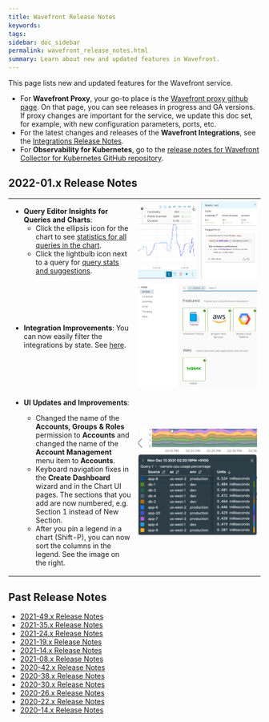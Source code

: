 ```yaml
---
title: Wavefront Release Notes
keywords:
tags:
sidebar: doc_sidebar
permalink: wavefront_release_notes.html
summary: Learn about new and updated features in Wavefront.
---
```


This page lists new and updated features for the Wavefront service. 

* For **Wavefront Proxy**, your go-to place is the [Wavefront proxy github page](https://GitHub.com/wavefrontHQ/java/releases). On that page, you can see releases in progress and GA versions. If proxy changes are important for the service, we update this doc set, for example, with new configuration parameters, ports, etc.
* For the latest changes and releases of the **Wavefront Integrations**, see the [Integrations Release Notes](integrations_new_changed.html).
* For  **Observability for Kubernetes**, go to the [release notes for Wavefront Collector for Kubernetes GitHub repository](https://github.com/wavefrontHQ/wavefront-collector-for-kubernetes/releases).


## 2022-01.x Release Notes

<table style="width: 100%;">
<tbody>
<tr>
<td width="50%">
<ul><li><strong>Query Editor Insights for Queries and Charts</strong>:
<ul><li>Click the ellipsis icon for the chart to see <a href="query_language_performance.html#chart-performance-stats">statistics for all queries in the chart</a>.</li>
<li>Click the lightbulb icon next to a query for <a href="query_language_performance.html#query-stats-and-suggestions">query stats and suggestions</a>.</li></ul>
</li>
</ul></td>
<td width="50%"><img src="/images/stats_all.png" alt="Chart stats and query stats."></td>
</tr>
<tr>
<td width="50%">
<ul><li><strong>Integration Improvements</strong>: You can now easily filter the integrations by state. See <a href="integrations.html#supported-states">here</a>.</li></ul>
</td>
<td width="50%"><img src="/images/integration_state_relnotes.png" alt="List of integrations filtered by active state."></td>
</tr>
<tr>
<td width="50%">
<ul><li><strong>UI Updates and Improvements</strong>: </li>
<ul>
<li>Changed the name of the <strong>Accounts, Groups & Roles</strong> permission to <strong>Accounts</strong> and changed the name of the <strong>Account Management</strong> menu item to <strong>Accounts</strong>. </li>
<li>Keyboard navigation fixes in the <strong>Create Dashboard</strong> wizard and in the Chart UI pages. The sections that you add are now numbered, e.g. Section 1 instead of New Section. </li>
<li>After you pin a legend in a chart (Shift-P), you can now sort the columns in the legend. See the image on the right.</li>
</ul>
</ul>
</td>
<td width="50%"><img src="/images/sort_legend.png" alt="A pinned legend with up and down arrows for each column."></td>
</tr>
</tbody>
</table>

<!---
* **UI Updates and Improvements**:
  - Changed the name of the **Accounts, Groups & Roles** permission to **Accounts** and changed the name of the **Account Management** menu item to **Accounts**.
  - Keyboard navigation fixes in the Create Dashboard wizard and in the Chart UI pages. The sections that you add are now numbered, e.g. Section 1 instead of New Section.
  - After you pin a legend in a chart, you can sort the columns in the legend.--->

<!---
* **Chart Builder UI Improvements**: When you create a chart and enter a query, you can click the lightbulb icon on the right to get some hints and insights on the functions that you're using. These hints and insights will help you to understand the Wavefront query language, predict cardinality issues, and improve performance. In addition, we show a pop-up window with definitions and tips when you hover over the data displayed in the chart. This pop-up window includes:
  - Points Scanned: Raw metric points for a query.
  - Duration: Time between query start and return of result.
  - Cardinality: Number of unique time series. A unique time series has unique metric name, source name and point tags (key and value).
--https://jira.eng.vmware.com/browse/MONIT-23306 Ask Renate to confirm about this feature and https://jira.eng.vmware.com/browse/MONIT-25866--->





## Past Release Notes

- [2021-49.x Release Notes](2021.49.x_release_notes.html)
- [2021-35.x Release Notes](2021.35.x_release_notes.html)
- [2021-24.x Release Notes](2021.24.x_release_notes.html)
- [2021-19.x Release Notes](2021.19.x_release_notes.html)
- [2021-14.x Release Notes](2021.14.x_release_notes.html)
- [2021-08.x Release Notes](2021.08.x_release_notes.html)
- [2020-42.x Release Notes](2020.42.x_release_notes.html)
- [2020-38.x Release Notes](2020.38.x_release_notes.html)
- [2020-30.x Release Notes](2020.30.x_release_notes.html)
- [2020-26.x Release Notes](2020.26.x_release_notes.html)
- [2020-22.x Release Notes](2020.22.x_release_notes.html)
- [2020-14.x Release Notes](2020.14.x_release_notes.html)
